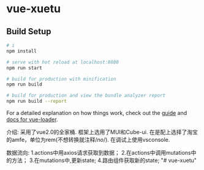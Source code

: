 # vue-xuetu

## Build Setup

``` bash
# i
npm install

# serve with hot reload at localhost:8080
npm run start

# build for production with minification
npm run build

# build for production and view the bundle analyzer report
npm run build --report
```

For a detailed explanation on how things work, check out the [guide](http://vuejs-templates.github.io/webpack/) and [docs for vue-loader](http://vuejs.github.io/vue-loader).

介绍:
采用了vue2.0的全家桶.
框架上选用了MUI和Cube-ui.
在是配上选择了淘宝的amfe，单位为rem(不想转换就注释/*no*/).
在调试上使用vsconsole.

数据流向:
1.actions中用axios请求获取到数据；
2.在actions中调用mutations中的方法；
3.在mutations中,更新state;
4.路由组件获取新的state;
"# vue-xuetu" 
